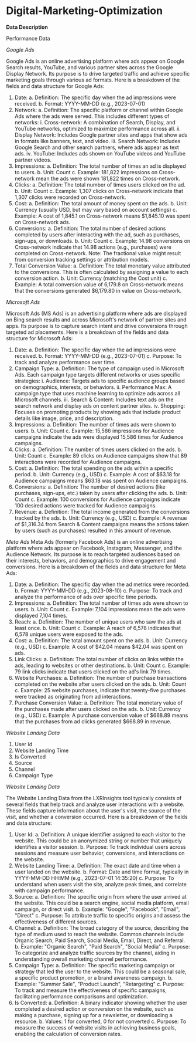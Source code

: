 # Digital-Marketing-Optimization

**Data Description**

Performance Data

_Google Ads_

Google Ads is an online advertising platform where ads appear on Google Search results, YouTube, and various partner sites across the Google Display Network. Its purpose is to drive targeted traffic and achieve specific marketing goals through various ad formats. Here is a breakdown of the fields and data structure for Google Ads:
1.	Date:
a.	Definition: The specific day when the ad impressions were received.
b.	Format: YYYY-MM-DD (e.g., 2023-07-01)
2.	Network:
a.	Definition: The specific platform or channel within Google Ads where the ads were served. This includes different types of networks:
i.	Cross-network: A combination of Search, Display, and YouTube networks, optimized to maximize performance across all.
ii.	Display Network: Includes Google partner sites and apps that show ads in formats like banners, text, and video.
iii.	Search Network: Includes Google Search and other search partners, where ads appear as text ads.
iv.	YouTube: Includes ads shown on YouTube videos and YouTube partner videos.
3.	Impressions:
a.	Definition: The total number of times an ad is displayed to users.
b.	Unit: Count
c.	Example: 181,822 impressions on Cross-network mean the ads were shown 181,822 times on Cross-network.
4.	Clicks:
a.	Definition: The total number of times users clicked on the ad.
b.	Unit: Count
c.	Example: 1,307 clicks on Cross-network indicate that 1,307 clicks were recorded on Cross-network.
5.	Cost:
a.	Definition: The total amount of money spent on the ads.
b.	Unit: Currency (usually USD, but may vary based on account settings)
c.	Example: A cost of 1,845.1 on Cross-network means $1,845.10 was spent on Cross-network ads.
6.	Conversions:
a.	Definition: The total number of desired actions completed by users after interacting with the ad, such as purchases, sign-ups, or downloads.
b.	Unit: Count
c.	Example: 14.98 conversions on Cross-network indicate that 14.98 actions (e.g., purchases) were completed on Cross-network. Note: The fractional value might result from conversion tracking settings or attribution models.
7.	Total Conversion Value:
a.	Definition: The total monetary value attributed to the conversions. This is often calculated by assigning a value to each conversion action.
b.	Unit: Currency (matching the Cost unit)
c.	Example: A total conversion value of 6,179.8 on Cross-network means that the conversions generated $6,179.80 in value on Cross-network.

_Microsoft Ads_

Microsoft Ads (MS Ads) is an advertising platform where ads are displayed on Bing search results and across Microsoft's network of partner sites and apps. Its purpose is to capture search intent and drive conversions through targeted ad placements. Here is a breakdown of the fields and data structure for Microsoft Ads:
1.	Date:
a.	Definition: The specific day when the ad impressions were received.
b.	Format: YYYY-MM-DD (e.g., 2023-07-01)
c.	Purpose: To track and analyze performance over time.
2.	Campaign Type:
a.	Definition: The type of campaign used in Microsoft Ads. Each campaign type targets different networks or uses specific strategies:
i.	Audience: Targets ads to specific audience groups based on demographics, interests, or behaviors.
ii.	Performance Max: A campaign type that uses machine learning to optimize ads across all Microsoft channels.
iii.	Search & Content: Includes text ads on the search network and display ads on content partner sites.
iv.	Shopping: Focuses on promoting products by showing ads that include product details like image, price, and description.
3.	Impressions:
a.	Definition: The number of times ads were shown to users.
b.	Unit: Count
c.	Example: 15,586 impressions for Audience campaigns indicate the ads were displayed 15,586 times for Audience campaigns.
4.	Clicks:
a.	Definition: The number of times users clicked on the ads.
b.	Unit: Count
c.	Example: 89 clicks on Audience campaigns show that 89 interactions were recorded for Audience campaigns.
5.	Cost:
a.	Definition: The total spending on the ads within a specific period.
b.	Unit: Currency (e.g., USD)
c.	Example: A cost of $63.18 for Audience campaigns means $63.18 was spent on Audience campaigns.
6.	Conversions:
a.	Definition: The number of desired actions (like purchases, sign-ups, etc.) taken by users after clicking the ads.
b.	Unit: Count
c.	Example: 100 conversions for Audience campaigns indicate 100 desired actions were tracked for Audience campaigns.
7.	Revenue:
a.	Definition: The total income generated from the conversions tracked by the ads.
b.	Unit: Currency (e.g., USD)
c.	Example: A revenue of $1,316.34 from Search & Content campaigns means the actions taken by users (such as purchases) resulted in this amount of revenue.

_Meta Ads_
Meta Ads (formerly Facebook Ads) is an online advertising platform where ads appear on Facebook, Instagram, Messenger, and the Audience Network. Its purpose is to reach targeted audiences based on their interests, behaviors, and demographics to drive engagement and conversions. Here is a breakdown of the fields and data structure for Meta Ads:
1.	Date:
a.	Definition: The specific day when the ad metrics were recorded.
b.	Format: YYYY-MM-DD (e.g., 2023-08-10)
c.	Purpose: To track and analyze the performance of ads over specific time periods.
2.	Impressions:
a.	Definition: The total number of times ads were shown to users.
b.	Unit: Count
c.	Example: 7,104 impressions mean the ads were displayed 7,104 times.
3.	Reach:
a.	Definition: The number of unique users who saw the ads at least once.
b.	Unit: Count
c.	Example: A reach of 6,578 indicates that 6,578 unique users were exposed to the ads.
4.	Cost:
a.	Definition: The total amount spent on the ads.
b.	Unit: Currency (e.g., USD)
c.	Example: A cost of $42.04 means $42.04 was spent on ads.
5.	Link Clicks:
a.	Definition: The total number of clicks on links within the ads, leading to websites or other destinations.
b.	Unit: Count
c.	Example: 79 link clicks indicate that users clicked on the ad's link 79 times.
6.	Website Purchases:
a.	Definition: The number of purchase transactions completed on the website after users clicked on the ads.
b.	Unit: Count
c.	Example: 25 website purchases, indicate that twenty-five purchases were tracked as originating from ad interactions.
7.	Purchase Conversion Value:
a.	Definition: The total monetary value of the purchases made after users clicked on the ads.
b.	Unit: Currency (e.g., USD)
c.	Example: A purchase conversion value of $668.89 means that the purchases from ad clicks generated $668.89 in revenue.






_Website Landing Data_
1.	User Id
2.	Website Landing Time
3.	Is Converted
4.	Source
5.	Channel
6.	Campaign Type


_Website Landing Data_

The Website Landing Data from the LXRInsights tool typically consists of several fields that help track and analyze user interactions with a website. These fields capture information about the user's visit, the source of the visit, and whether a conversion occurred. Here is a breakdown of the fields and data structure:
1.	User Id:
a.	Definition: A unique identifier assigned to each visitor to the website. This could be an anonymized string or number that uniquely identifies a visitor session.
b.	Purpose: To track individual users across sessions and measure user behavior, conversions, and interactions on the website.
2.	Website Landing Time:
a.	Definition: The exact date and time when a user landed on the website.
b.	Format: Date and time format, typically in YYYY-MM-DD HH:MM
(e.g., 2023-07-01 14:35:20)
c.	Purpose: To understand when users visit the site, analyze peak times, and correlate with campaign performance.
3.	Source:
a.	Definition: The specific origin from where the user arrived at the website. This could be a search engine, social media platform, email campaign, or direct visit.
b.	Example: "Google", "Facebook", "Email", "Direct"
c.	Purpose: To attribute traffic to specific origins and assess the effectiveness of different sources.
4.	Channel:
a.	Definition: The broad category of the source, describing the type of medium used to reach the website. Common channels include Organic Search, Paid Search, Social Media, Email, Direct, and Referral.
b.	Example: "Organic Search", "Paid Search", "Social Media"
c.	Purpose: To categorize and analyze traffic sources by the channel, aiding in understanding overall marketing channel performance.
5.	Campaign Type:
a.	Definition: The specific marketing campaign or strategy that led the user to the website. This could be a seasonal sale, a specific product promotion, or a brand awareness campaign.
b.	Example: "Summer Sale", "Product Launch", "Retargeting"
c.	Purpose: To track and measure the effectiveness of specific campaigns, facilitating performance comparisons and optimization.
6.	Is Converted:
a.	Definition: A binary indicator showing whether the user completed a desired action or conversion on the website, such as making a purchase, signing up for a newsletter, or downloading a resource.
b.	Values: 1 for converted, 0 for not converted
c.	Purpose: To measure the success of website visits in achieving business goals, enabling the calculation of conversion rates.




